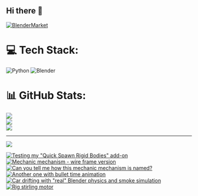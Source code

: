 ## Hi there 👋

<!--
**luckychris/luckychris** is a ✨ _special_ ✨ repository because its `README.md` (this file) appears on your GitHub profile.

Here are some ideas to get you started:

- 🔭 I’m currently working on ...
- 🌱 I’m currently learning ...
- 👯 I’m looking to collaborate on ...
- 🤔 I’m looking for help with ...
- 💬 Ask me about ...
- 📫 How to reach me: https://www.instagram.com/blender.fun/
- 😄 Pronouns: ...
- ⚡ Fun fact: ...
-->


[![BlenderMarket](https://assets.superhivemarket.com/site_assets/blendermarketlogo.png)](https://blendermarket.com/creators/blenderfun)

# 💻 Tech Stack:
![Python](https://img.shields.io/badge/python-3670A0?style=for-the-badge&logo=python&logoColor=ffdd54) ![Blender](https://img.shields.io/badge/blender-%23F5792A.svg?style=for-the-badge&logo=blender&logoColor=white)
# 📊 GitHub Stats:
![](https://github-readme-stats.vercel.app/api?username=luckychris&theme=great-gatsby&hide_border=false&include_all_commits=false&count_private=false)<br/>
![](https://github-readme-streak-stats.herokuapp.com/?user=luckychris&theme=great-gatsby&hide_border=false)<br/>
![](https://github-readme-stats.vercel.app/api/top-langs/?username=luckychris&theme=great-gatsby&hide_border=false&include_all_commits=false&count_private=false&layout=compact)

---
[![](https://visitcount.itsvg.in/api?id=luckychris&icon=0&color=0)](https://visitcount.itsvg.in)

<!-- Proudly created with GPRM ( https://gprm.itsvg.in ) -->

<!-- BEGIN YOUTUBE-CARDS -->
[![Testing my "Quick Spawn Rigid Bodies" add-on](https://ytcards.demolab.com/?id=jmUjRtiiws0&title=Testing+my+%22Quick+Spawn+Rigid+Bodies%22+add-on&lang=en&timestamp=1756404055&background_color=%230d1117&title_color=%23ffffff&stats_color=%23dedede&max_title_lines=1&width=250&border_radius=5 "Testing my \"Quick Spawn Rigid Bodies\" add-on")](https://www.youtube.com/watch?v=jmUjRtiiws0)
[![Mechanic mechanism - wire frame version](https://ytcards.demolab.com/?id=Kl4S56OiQcY&title=Mechanic+mechanism+-+wire+frame+version&lang=en&timestamp=1755878354&background_color=%230d1117&title_color=%23ffffff&stats_color=%23dedede&max_title_lines=1&width=250&border_radius=5 "Mechanic mechanism - wire frame version")](https://www.youtube.com/shorts/Kl4S56OiQcY)
[![Can you tell me how this mechanic mechanism is named?](https://ytcards.demolab.com/?id=gKZ9e_KadmU&title=Can+you+tell+me+how+this+mechanic+mechanism+is+named%3F&lang=en&timestamp=1755878231&background_color=%230d1117&title_color=%23ffffff&stats_color=%23dedede&max_title_lines=1&width=250&border_radius=5 "Can you tell me how this mechanic mechanism is named?")](https://www.youtube.com/shorts/gKZ9e_KadmU)
[![Another one with bullet time animation](https://ytcards.demolab.com/?id=X6ZpKmtjSoE&title=Another+one+with+bullet+time+animation&lang=en&timestamp=1755776227&background_color=%230d1117&title_color=%23ffffff&stats_color=%23dedede&max_title_lines=1&width=250&border_radius=5 "Another one with bullet time animation")](https://www.youtube.com/watch?v=X6ZpKmtjSoE)
[![Car drifting with "real" Blender physics and smoke simulation](https://ytcards.demolab.com/?id=eACLegz3_u8&title=Car+drifting+with+%22real%22+Blender+physics+and+smoke+simulation&lang=en&timestamp=1755402886&background_color=%230d1117&title_color=%23ffffff&stats_color=%23dedede&max_title_lines=1&width=250&border_radius=5 "Car drifting with \"real\" Blender physics and smoke simulation")](https://www.youtube.com/watch?v=eACLegz3_u8)
[![Rig stirling motor](https://ytcards.demolab.com/?id=41mj49MiH48&title=Rig+stirling+motor&lang=en&timestamp=1755342655&background_color=%230d1117&title_color=%23ffffff&stats_color=%23dedede&max_title_lines=1&width=250&border_radius=5 "Rig stirling motor")](https://www.youtube.com/shorts/41mj49MiH48)
<!-- END YOUTUBE-CARDS -->

